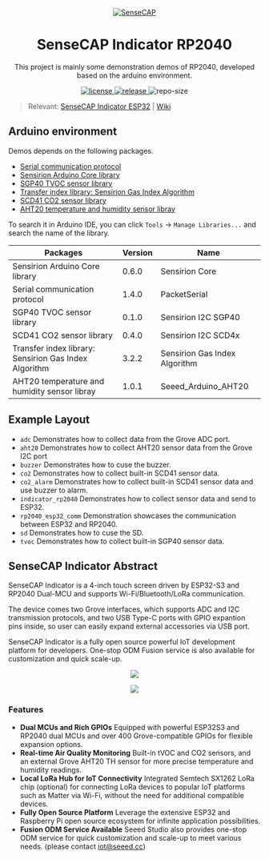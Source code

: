 <p align="center">
  <a href="https://wiki.seeedstudio.com/SenseCAP_Indicator_How_To_Flash_The_Default_Firmware/#flash-by-arduino-ide">
    <img src="https://files.seeedstudio.com/wiki/wiki-platform/SeeedStudio.png" width="auto" height="auto" alt="SenseCAP">
  </a>
</p>

<div align="center">

# **SenseCAP Indicator RP2040**

This project is mainly some demonstration demos of RP2040, developed based on the arduino environment.

</div>

<p align="center">
  <a href="https://raw.githubusercontent.com/seeed-solution/SenseCAP_Indicator_RP2040/main/LICENSE">
    <img src="https://img.shields.io/github/license/seeed-solution/SenseCAP_Indicator_RP2040" alt="license">
  </a>
  <a href="https://github.com/seeed-solution/SenseCAP_Indicator_RP2040/releases">
    <img src="https://img.shields.io/github/v/release/seeed-solution/SenseCAP_Indicator_RP2040?include_prereleases&color=blueviolet" alt="release">
  </a>
    <img src="https://img.shields.io/github/repo-size/seeed-solution/SenseCAP_Indicator_RP2040" alt="repo-size">
</p>

> Relevant: [SenseCAP Indicator ESP32](https://github.com/Seeed-Solution/SenseCAP_Indicator_ESP32) | [Wiki](https://wiki.seeedstudio.com/SenseCAP_Indicator_How_To_Flash_The_Default_Firmware/#rp2040-development-tool)

## Arduino environment

Demos depends on the following packages.

- [Serial communication protocol](https://github.com/bakercp/PacketSerial)
- [Sensirion Arduino Core library](https://github.com/Sensirion/arduino-core)
- [SGP40 TVOC sensor library](https://github.com/Sensirion/arduino-i2c-sgp40)
- [Transfer index library: Sensirion Gas Index Algorithm](https://github.com/Sensirion/arduino-gas-index-algorithm)
- [SCD41 CO2 sensor library](https://github.com/Sensirion/arduino-i2c-scd4x)
- [AHT20 temperature and humidity sensor libray](https://github.com/Seeed-Studio/Seeed_Arduino_AHT20)

To search it in Arduino IDE, you can click `Tools` -> `Manage Libraries...` and search the name of the library.

|Packages|Version|Name|
|---|---|---|
|Sensirion Arduino Core library|0.6.0|Sensirion Core|
|Serial communication protocol|1.4.0|PacketSerial|
|SGP40 TVOC sensor library|0.1.0|Sensirion I2C SGP40|
|SCD41 CO2 sensor library|0.4.0|Sensirion I2C SCD4x|
|Transfer index library: Sensirion Gas Index Algorithm|3.2.2|Sensirion Gas Index Algorithm|
|AHT20 temperature and humidity sensor libray|1.0.1|Seeed_Arduino_AHT20|

## Example Layout

- `adc`  Demonstrates how to collect data from the Grove ADC port.
- `aht20` Demonstrates how to collect AHT20 sensor data from the Grove I2C port
- `buzzer` Demonstrates how to cuse the buzzer.
- `co2` Demonstrates how to collect built-in SCD41 sensor data.
- `co2_alarm` Demonstrates how to collect built-in SCD41 sensor data and use buzzer to alarm.
- `indicator_rp2040` Demonstrates how to collect sensor data and send to ESP32.
- `rp2040_esp32_comm` Demonstration showcases the communication between ESP32 and RP2040.
- `sd` Demonstrates how to cuse the SD.
- `tvoc` Demonstrates how to collect built-in SGP40 sensor data.


## **SenseCAP Indicator Abstract**



SenseCAP Indicator is a 4-inch touch screen driven by ESP32-S3 and RP2040 Dual-MCU and supports Wi-Fi/Bluetooth/LoRa communication. 

The device comes two Grove interfaces, which supports ADC and I2C transmission protocols, and two USB Type-C ports with GPIO expantion pins inside, so user can easily expand external accessories via USB port.

SenseCAP Indicator is a fully open source powerful IoT development platform for developers. One-stop ODM Fusion service is also available for customization and quick scale-up.

<div align="center"><img width={480} src="https://files.seeedstudio.com/wiki/SenseCAP/SenseCAP_Indicator/SenseCAP_Indicator_1.png"/></div>

<p align="center" style={{textAlign: 'center'}}><a href="https://www.seeedstudio.com/SenseCAP-Indicator-D1-p-5643.html" ><img src="https://files.seeedstudio.com/wiki/RS485_500cm%20ultrasonic_sensor/image%202.png" border="0" /></a></p>



### **Features**



- **Dual MCUs and Rich GPIOs** 
Equipped with powerful ESP32S3 and RP2040 dual MCUs and over 400 Grove-compatible GPIOs for flexible expansion options.
- **Real-time Air Quality Monitoring** 
Built-in tVOC and CO2 sensors, and an external Grove AHT20 TH sensor for more precise temperature and humidity readings.
- **Local LoRa Hub for IoT Connectivity** 
Integrated Semtech SX1262 LoRa chip (optional) for connecting LoRa devices to popular IoT platforms such as Matter via Wi-Fi, without the need for additional compatible devices.
- **Fully Open Source Platform** 
Leverage the extensive ESP32 and Raspberry Pi open source ecosystem for infinite application possibilities.
- **Fusion ODM Service Available** 
Seeed Studio also provides one-stop ODM service for quick customization and scale-up to meet various needs. (please contact iot@seeed.cc)





